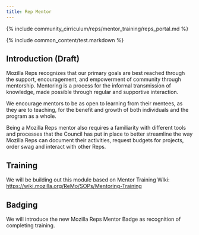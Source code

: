 ```yaml
---
title: Rep Mentor 
---
```


{% include community_cirriculum/reps/mentor_training/reps_portal.md %}

{% include common_content/test.markdown %}


## Introduction (Draft)

Mozilla Reps recognizes that our primary goals are best reached through the support, encouragement, and empowerment of community through mentorship. Mentoring is a process for the informal transmission of knowledge, made possible through regular and supportive interaction.

We encourage mentors to be as open to learning from their mentees, as they are to teaching, for the benefit and growth of both individuals and the program as a whole.

Being a Mozilla Reps mentor also requires a familiarity with different tools and processes that the Council has put in place to better streamline the way Mozilla Reps can document their activities, request budgets for projects, order swag and interact with other Reps.

##  Training

We will be building out this  module based on Mentor Training WIki:  https://wiki.mozilla.org/ReMo/SOPs/Mentoring-Training

## Badging

We will introduce the new Mozilla Reps Mentor Badge as recognition of completing training.
